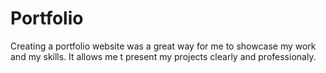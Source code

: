 # Portfolio
Creating a portfolio website was a great way for me to showcase my work and my skills. It allows me t present my projects clearly and professionaly. 